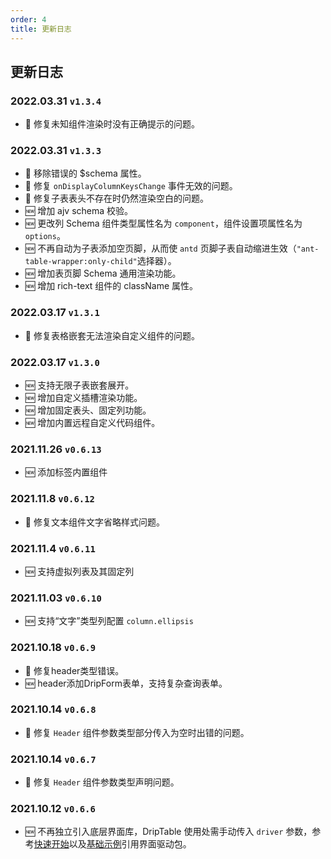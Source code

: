 ```yaml
---
order: 4
title: 更新日志
---
```


## 更新日志

### 2022.03.31 `v1.3.4`

* 🐞 修复未知组件渲染时没有正确提示的问题。

### 2022.03.31 `v1.3.3`

* 🐞 移除错误的 $schema 属性。
* 🐞 修复 `onDisplayColumnKeysChange` 事件无效的问题。
* 🐞 修复子表表头不存在时仍然渲染空白的问题。
* 🆕 增加 ajv schema 校验。
* 🆕 更改列 Schema 组件类型属性名为 `component`，组件设置项属性名为 `options`。
* 🆕 不再自动为子表添加空页脚，从而使 `antd` 页脚子表自动缩进生效（`"ant-table-wrapper:only-child"`选择器）。
* 🆕 增加表页脚 Schema 通用渲染功能。
* 🆕 增加 rich-text 组件的 className 属性。

### 2022.03.17 `v1.3.1`

* 🐞 修复表格嵌套无法渲染自定义组件的问题。

### 2022.03.17 `v1.3.0`

* 🆕 支持无限子表嵌套展开。
* 🆕 增加自定义插槽渲染功能。
* 🆕 增加固定表头、固定列功能。
* 🆕 增加内置远程自定义代码组件。

### 2021.11.26 `v0.6.13`

* 🆕 添加标签内置组件

### 2021.11.8 `v0.6.12`

* 🐞 修复文本组件文字省略样式问题。

### 2021.11.4 `v0.6.11`

* 🆕 支持虚拟列表及其固定列

### 2021.11.03 `v0.6.10`

* 🆕 支持“文字”类型列配置 `column.ellipsis`

### 2021.10.18 `v0.6.9`

* 🐞 修复header类型错误。
* 🆕 header添加DripForm表单，支持复杂查询表单。

### 2021.10.14 `v0.6.8`

* 🐞 修复 `Header` 组件参数类型部分传入为空时出错的问题。

### 2021.10.14 `v0.6.7`

* 🐞 修复 `Header` 组件参数类型声明问题。

### 2021.10.12 `v0.6.6`

* 🆕 不再独立引入底层界面库，DripTable 使用处需手动传入 `driver` 参数，参考[快速开始](/drip-table/guide/fast-start#安装)以及[基础示例](/drip-table/guide/basic-demo)引用界面驱动包。
